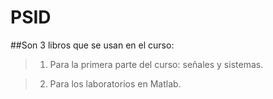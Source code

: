 ﻿# PSID

##Son 3 libros que se usan en el curso:

>1. Para la primera parte del curso: señales y sistemas.

>2. Para los laboratorios en Matlab.